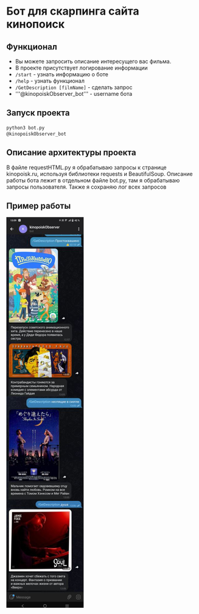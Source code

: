 # Бот для скарпинга сайта кинопоиск
## Функционал
- Вы можете запросить описание интересущего вас фильма. 
- В проекте присутствует логирование информации
- ```/start``` - узнать информацию о боте
- ```/help``` - узнать функционал
- ```/GetDescription [filmName]``` - сделать запрос
- '''@kinopoiskObserver_bot''' - username бота
## Запуск проекта
```
python3 bot.py
@kinopoiskObserver_bot
```
## Описание архитектуры проекта
В файле requestHTML.py я обрабатываю запросы к странице kinopoisk.ru, используя библиотеки requests и BeautifulSoup. 
Описание работы бота лежит в отдельном файле bot.py, там я обрабатываю запросы пользователя. 
Также я сохраняю лог всех запросов

## Пример работы
![Иллюстрация к проекту](https://github.com/PeregudovSergey/kinopoiskObserver/blob/main/pic.jpg)
